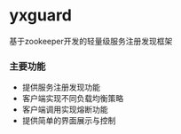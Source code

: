 # yxguard
基于zookeeper开发的轻量级服务注册发现框架

### 主要功能

- 提供服务注册发现功能
- 客户端实现不同负载均衡策略
- 客户端调用实现熔断功能
- 提供简单的界面展示与控制

